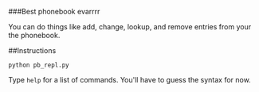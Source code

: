 ###Best phonebook evarrrr

You can do things like add, change, lookup, and remove entries from your the phonebook.

##Instructions

`python pb_repl.py`

Type `help` for a list of commands. You'll have to guess the syntax for now.